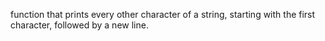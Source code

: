  function that prints every other character of a string, starting with the first character, followed by a new line.

